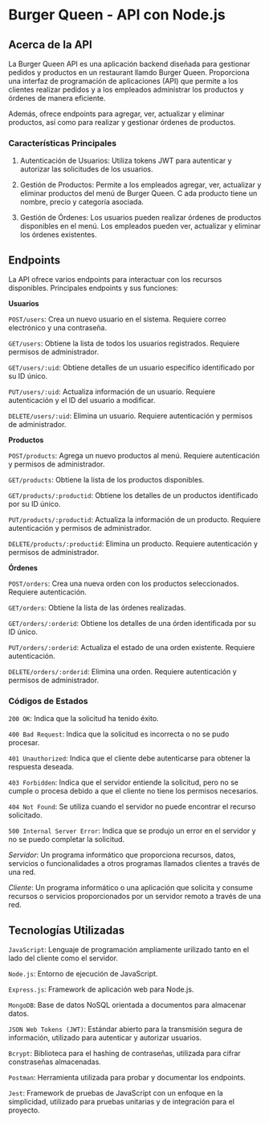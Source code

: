 # Burger Queen - API con Node.js

## Acerca de la API

La Burger Queen API es una aplicación backend diseñada para gestionar pedidos y productos en un restaurant llamdo Burger Queen. Proporciona una interfaz de programación de aplicaciones (API) que permite a los clientes realizar pedidos y a los empleados administrar los productos y órdenes de manera eficiente.

Además, ofrece endpoints para agregar, ver, actualizar y eliminar productos, así como para realizar y gestionar órdenes de productos.

### Características Principales

1. Autenticación de Usuarios: Utiliza tokens JWT para autenticar y autorizar las solicitudes de los usuarios.

2. Gestión de Productos: Permite a los empleados agregar, ver, actualizar y eliminar productos del menú de Burger Queen. C ada producto tiene un nombre, precio y categoría asociada.

3. Gestión de Órdenes: Los usuarios pueden realizar órdenes de productos disponibles en el menú. Los empleados pueden ver, actualizar y eliminar los órdenes existentes.

## Endpoints

La API ofrece varios endpoints para interactuar con los recursos disponibles.
Principales endpoints y sus funciones:

**Usuarios**

`POST/users`: Crea un nuevo usuario en el sistema. Requiere correo electrónico y una contraseña.

`GET/users`: Obtiene la lista de todos los usuarios registrados. Requiere permisos de administrador.

`GET/users/:uid`: Obtiene detalles de un usuario especifíco identificado por su ID único.

`PUT/users/:uid`: Actualiza información de un usuario. Requiere autenticación y el ID del usuario a modificar.

`DELETE/users/:uid`: Elimina un usuario. Requiere autenticación y permisos de administrador.

**Productos**

`POST/products`: Agrega un nuevo productos al menú. Requiere autenticación y permisos de administrador.

`GET/products`: Obtiene la lista de los productos disponibles.

`GET/products/:productid`: Obtiene los detalles de un productos identificado por su ID único.

`PUT/products/:productid`: Actualiza la información de un producto. Requiere autenticación y permisos de administrador.

`DELETE/products/:productid`: Elimina un producto. Requiere autenticación y permisos de administrador.

**Órdenes**

`POST/orders`: Crea una nueva orden con los productos seleccionados. Requiere autenticación.

`GET/orders`: Obtiene la lista de las órdenes realizadas.

`GET/orders/:orderid`: Obtiene los detalles de una órden identificada por su ID único.

`PUT/orders/:orderid`: Actualiza el estado de una orden existente. Requiere autenticación.

`DELETE/orders/:orderid`: Elimina una orden. Requiere autenticación y permisos de administrador.

### Códigos de Estados

`200 OK`: Indica que la solicitud ha tenido éxito.

`400 Bad Request`: Indica que la solicitud es incorrecta o no se pudo procesar.

`401 Unauthorized`: Indica que el cliente debe autenticarse para obtener la respuesta deseada.

`403 Forbidden`: Indica que el servidor entiende la solicitud, pero no se cumple o procesa debido a que el cliente no tiene los permisos necesarios.

`404 Not Found`: Se utiliza cuando el servidor no puede encontrar el recurso solicitado.

`500 Internal Server Error`: Indica que se produjo un error en el servidor y no se puedo completar la solicitud.

_Servidor_: Un programa informático que proporciona recursos, datos, servicios o funcionalidades a otros programas llamados clientes a través de una red.

_Cliente_: Un programa informático o una aplicación que solicita y consume recursos o servicios proporcionados por un servidor remoto a través de una red.

## Tecnologías Utilizadas

`JavaScript`: Lenguaje de programación ampliamente urilizado tanto en el lado del cliente como el servidor.

`Node.js`: Entorno de ejecución de JavaScript.

`Express.js`: Framework de aplicación web para Node.js.

`MongoDB`: Base de datos NoSQL orientada a documentos para almacenar datos.

`JSON Web Tokens (JWT)`: Estándar abierto para la transmisión segura de información, utilizado para autenticar y autorizar usuarios.

`Bcrypt`: Biblioteca para el hashing de contraseñas, utilizada para cifrar constraseñas almacenadas.

`Postman`: Herramienta utilizada para probar y documentar los endpoints.

`Jest`: Framework de pruebas de JavaScript con un enfoque en la simplicidad, utilizado para pruebas unitarias y de integración para el proyecto.
